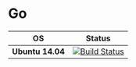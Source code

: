 # Go

| __OS__ | __Status__ |
|---|---|
| __Ubuntu 14.04__ |[![Build Status](https://travis-ci.org/lamtev/Go.svg?branch=newDesign)](https://travis-ci.org/lamtev/Go)|

